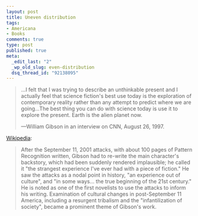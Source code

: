 ```yaml
--- 
layout: post
title: Uneven distribution
tags: 
- Americana
- Books
comments: true
type: post
published: true
meta: 
  _edit_last: "2"
  _wp_old_slug: even-distribution
  dsq_thread_id: "92138095"
---
```

<blockquote>...I felt that I was trying to describe an unthinkable present and I actually feel that science fiction's best use today is the exploration of contemporary reality rather than any attempt to predict where we are going…The best thing you can do with science today is use it to explore the present. Earth is the alien planet now.

—William Gibson in an interview on CNN, August 26, 1997.</blockquote>

<a href="http://en.wikipedia.org/wiki/William_gibson#Late_period:_21st_century_incarnation">Wikipedia</a>:
<blockquote>After the September 11, 2001 attacks, with about 100 pages of Pattern Recognition written, Gibson had to re-write the main character's backstory, which had been suddenly rendered implausible; he called it "the strangest experience I've ever had with a piece of fiction." He saw the attacks as a nodal point in history, "an experience out of culture", and "in some ways... the true beginning of the 21st century." He is noted as one of the first novelists to use the attacks to inform his writing. Examination of cultural changes in post-September 11 America, including a resurgent tribalism and the "infantilization of society", became a prominent theme of Gibson's work.</blockquote>
